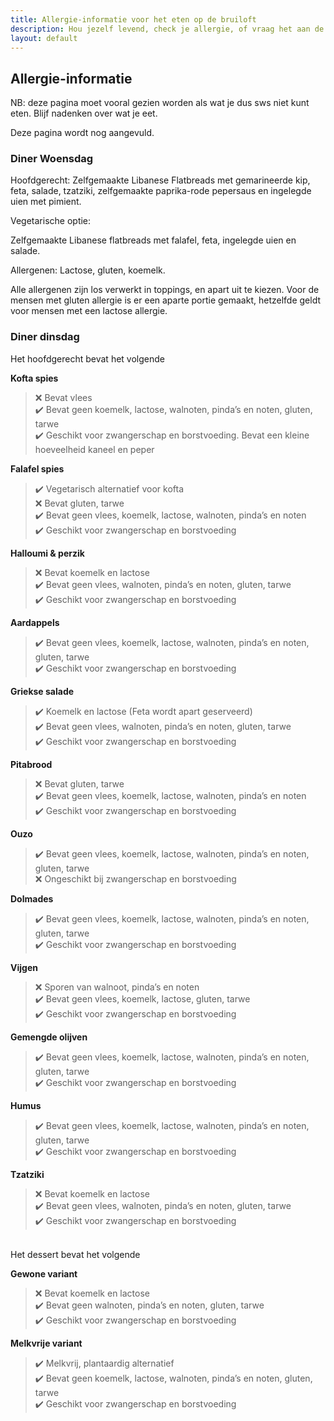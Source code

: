 ```yaml
---
title: Allergie-informatie voor het eten op de bruiloft
description: Hou jezelf levend, check je allergie, of vraag het aan de koks.
layout: default
---
```

## Allergie-informatie

NB: deze pagina moet vooral gezien worden als wat je dus sws niet kunt eten. Blijf nadenken over wat je eet.

Deze pagina wordt nog aangevuld.

### Diner Woensdag

Hoofdgerecht: 
Zelfgemaakte Libanese Flatbreads met gemarineerde kip, feta, salade, tzatziki, zelfgemaakte paprika-rode pepersaus en ingelegde uien met pimient. 

Vegetarische optie: 

Zelfgemaakte Libanese flatbreads met falafel, feta, ingelegde uien en salade.

Allergenen: 
Lactose, gluten, koemelk. 

Alle allergenen zijn los verwerkt in toppings, en apart uit te kiezen. Voor de mensen met gluten allergie is er een aparte portie gemaakt, hetzelfde geldt voor mensen met een lactose allergie.

### Diner dinsdag
Het hoofdgerecht bevat het volgende

**Kofta spies**  
>    ❌ Bevat vlees  
    ✔️ Bevat geen koemelk, lactose, walnoten, pinda’s en noten, gluten, tarwe  
    ✔️ Geschikt voor zwangerschap en borstvoeding. Bevat een kleine hoeveelheid kaneel en peper  

**Falafel spies**  
>    ✔️ Vegetarisch alternatief voor kofta  
    ❌ Bevat gluten, tarwe  
    ✔️ Bevat geen vlees, koemelk, lactose, walnoten, pinda’s en noten  
    ✔️ Geschikt voor zwangerschap en borstvoeding    

**Halloumi & perzik**  
>    ❌ Bevat koemelk en lactose  
    ✔️ Bevat geen vlees, walnoten, pinda’s en noten, gluten, tarwe  
    ✔️ Geschikt voor zwangerschap en borstvoeding  

**Aardappels**  
>    ✔️ Bevat geen vlees, koemelk, lactose, walnoten, pinda’s en noten, gluten, tarwe  
    ✔️ Geschikt voor zwangerschap en borstvoeding  


**Griekse salade**  
>    ✔️ Koemelk en lactose (Feta wordt apart geserveerd)  
    ✔️ Bevat geen vlees, walnoten, pinda’s en noten, gluten, tarwe  
    ✔️ Geschikt voor zwangerschap en borstvoeding  


**Pitabrood**  
>    ❌ Bevat gluten, tarwe  
    ✔️ Bevat geen vlees, koemelk, lactose, walnoten, pinda’s en noten  
    ✔️ Geschikt voor zwangerschap en borstvoeding  


**Ouzo**  
>    ✔️ Bevat geen vlees, koemelk, lactose, walnoten, pinda’s en noten, gluten, tarwe   
    ❌ Ongeschikt bij zwangerschap en borstvoeding  

**Dolmades**  
>    ✔️ Bevat geen vlees, koemelk, lactose, walnoten, pinda’s en noten, gluten, tarwe  
    ✔️ Geschikt voor zwangerschap en borstvoeding  

**Vijgen**  
>    ❌ Sporen van walnoot, pinda’s en noten  
    ✔️ Bevat geen vlees, koemelk, lactose, gluten, tarwe  
    ✔️ Geschikt voor zwangerschap en borstvoeding  

**Gemengde olijven**   
>    ✔️ Bevat geen vlees, koemelk, lactose, walnoten, pinda’s en noten, gluten, tarwe  
    ✔️ Geschikt voor zwangerschap en borstvoeding  

**Humus**  
>    ✔️ Bevat geen vlees, koemelk, lactose, walnoten, pinda’s en noten, gluten, tarwe  
    ✔️ Geschikt voor zwangerschap en borstvoeding  

**Tzatziki**  
>    ❌ Bevat koemelk en lactose  
    ✔️ Bevat geen vlees, walnoten, pinda’s en noten, gluten, tarwe  
    ✔️ Geschikt voor zwangerschap en borstvoeding  


 
\
Het dessert bevat het volgende

**Gewone variant**  
>    ❌ Bevat koemelk en lactose  
    ✔️ Bevat geen walnoten, pinda’s en noten, gluten, tarwe  
    ✔️ Geschikt voor zwangerschap en borstvoeding  

**Melkvrije variant**  
>    ✔️ Melkvrij, plantaardig alternatief  
    ✔️ Bevat geen koemelk, lactose, walnoten, pinda’s en noten, gluten, tarwe  
    ✔️ Geschikt voor zwangerschap en borstvoeding  
